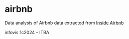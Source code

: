 # airbnb

Data analysis of Airbnb data extracted from [Inside Airbnb](https://insideairbnb.com/get-the-data/)

infovis 1c2024 - ITBA
